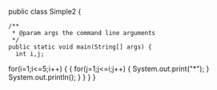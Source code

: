 public class Simple2 {

    /**
     * @param args the command line arguments
     */
    public static void main(String[] args) {
      int i,j;
for(i=1;i<=5;i++)
{
{
for(j=1;j<=i;j++)
{
System.out.print("*");
}
System.out.println();
}
}
}
}
